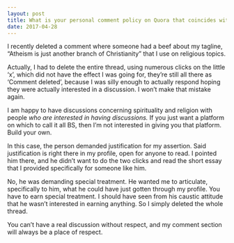 ```yaml
---
layout: post
title: What is your personal comment policy on Quora that coincides with Quora’s own policies?
date: 2017-04-28
---
```


<p>I recently deleted a comment where someone had a beef about my tagline, “Atheism is just another branch of Christianity” that I use on religious topics.</p><p>Actually, I had to delete the entire thread, using numerous clicks on the little ‘x’, which did not have the effect I was going for, they’re still all there as ‘Comment deleted’, because I was silly enough to actually respond hoping they were actually interested in a discussion. I won’t make that mistake again.</p><p>I am happy to have discussions concerning spirituality and religion with people <i>who are interested in having discussions.</i> If you just want a platform on which to call it all BS, then I’m not interested in giving you that platform. Build your own.</p><p>In this case, the person demanded justification for my assertion. Said justification is right there in my profile, open for anyone to read. I pointed him there, and he didn’t want to do the two clicks and read the short essay that I provided specifically for someone like him.</p><p>No, he was demanding special treatment. He wanted me to articulate, specifically to him, what he could have just gotten through my profile. You have to earn special treatment. I should have seen from his caustic attitude that he wasn’t interested in earning anything. So I simply deleted the whole thread.</p><p>You can’t have a real discussion without respect, and my comment section will always be a place of respect.</p>
